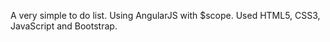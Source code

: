 A very simple to do list.  Using AngularJS with $scope.
Used HTML5, CSS3, JavaScript and Bootstrap.


